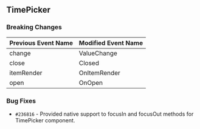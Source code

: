 ## TimePicker

### Breaking Changes

|Previous Event Name|Modified Event Name|
|-----------|-----------|
|change|ValueChange|
|close|Closed|
|itemRender|OnItemRender|
|open|OnOpen|

### Bug Fixes

- `#236816` - Provided native support to focusIn and focusOut methods for TimePicker component.
